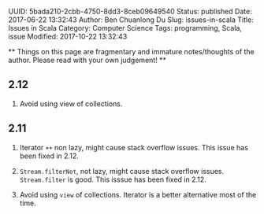 UUID: 5bada210-2cbb-4750-8dd3-8ceb09649540
Status: published
Date: 2017-06-22 13:32:43
Author: Ben Chuanlong Du
Slug: issues-in-scala
Title: Issues in Scala
Category: Computer Science
Tags: programming, Scala, issue
Modified: 2017-10-22 13:32:43

**
Things on this page are
fragmentary and immature notes/thoughts of the author.
Please read with your own judgement!
**

## 2.12

1. Avoid using view of collections.

## 2.11

1. Iterator `++` non lazy, might cause stack overflow issues. 
This issue has been fixed in 2.12.

2. `Stream.filterNot`, not lazy, might cause stack overflow issues. 
`Stream.filter` is good.
This isssue has been fixed in 2.12.

3. Avoid using `view` of collections. 
Iterator is a better alternative most of the time.


